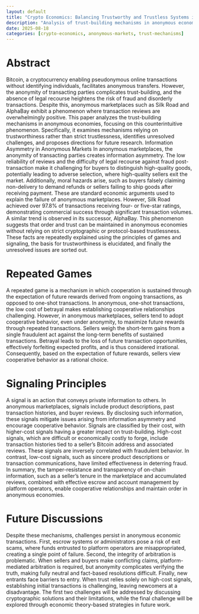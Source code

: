 ```yaml
---
layout: default
title: "Crypto Economics: Balancing Trustworthy and Trustless Systems in Anonymous Markets"
description: "Analysis of trust-building mechanisms in anonymous economies, focusing on the counterintuitive phenomenon of overwhelmingly positive transaction reviews in anonymous marketplaces."
date: 2025-08-18
categories: [crypto-economics, anonymous-markets, trust-mechanisms]
---
```


# Abstract

Bitcoin, a cryptocurrency enabling pseudonymous online transactions without identifying individuals, facilitates anonymous transfers. However, the anonymity of transacting parties complicates trust-building, and the absence of legal recourse heightens the risk of fraud and disorderly transactions. Despite this, anonymous marketplaces such as Silk Road and AlphaBay exhibit a phenomenon where transaction reviews are overwhelmingly positive. This paper analyzes the trust-building mechanisms in anonymous economies, focusing on this counterintuitive phenomenon. Specifically, it examines mechanisms relying on trustworthiness rather than strict trustlessness, identifies unresolved challenges, and proposes directions for future research.
Information Asymmetry in Anonymous Markets
In anonymous marketplaces, the anonymity of transacting parties creates information asymmetry. The low reliability of reviews and the difficulty of legal recourse against fraud post-transaction make it challenging for buyers to distinguish high-quality goods, potentially leading to adverse selection, where high-quality sellers exit the market. Additionally, moral hazards arise, such as buyers falsely claiming non-delivery to demand refunds or sellers failing to ship goods after receiving payment. These are standard economic arguments used to explain the failure of anonymous marketplaces.
However, Silk Road achieved over 97.8% of transactions receiving four- or five-star ratings, demonstrating commercial success through significant transaction volumes. A similar trend is observed in its successor, AlphaBay. This phenomenon suggests that order and trust can be maintained in anonymous economies without relying on strict cryptographic or protocol-based trustlessness. These facts are repeatedly explained using the principles of games and signaling, the basis for trustworthiness is elucidated, and finally the unresolved issues are sorted out.

# Repeated Games

A repeated game is a mechanism in which cooperation is sustained through the expectation of future rewards derived from ongoing transactions, as opposed to one-shot transactions. In anonymous, one-shot transactions, the low cost of betrayal makes establishing cooperative relationships challenging. However, in anonymous marketplaces, sellers tend to adopt cooperative behavior, even under anonymity, to maximize future rewards through repeated transactions.
Sellers weigh the short-term gains from a single fraudulent act against the long-term benefits of sustained transactions. Betrayal leads to the loss of future transaction opportunities, effectively forfeiting expected profits, and is thus considered irrational. Consequently, based on the expectation of future rewards, sellers view cooperative behavior as a rational choice.

# Signaling Principles

A signal is an action that conveys private information to others. In anonymous marketplaces, signals include product descriptions, past transaction histories, and buyer reviews. By disclosing such information, these signals mitigate issues arising from information asymmetry and encourage cooperative behavior. Signals are classified by their cost, with higher-cost signals having a greater impact on trust-building.
High-cost signals, which are difficult or economically costly to forge, include transaction histories tied to a seller’s Bitcoin address and associated reviews. These signals are inversely correlated with fraudulent behavior. In contrast, low-cost signals, such as sincere product descriptions or transaction communications, have limited effectiveness in deterring fraud.
In summary, the tamper-resistance and transparency of on-chain information, such as a seller’s tenure in the marketplace and accumulated reviews, combined with effective escrow and account management by platform operators, enable cooperative relationships and maintain order in anonymous economies.

# Future Discussions

Despite these mechanisms, challenges persist in anonymous economic transactions. First, escrow systems or administrators pose a risk of exit scams, where funds entrusted to platform operators are misappropriated, creating a single point of failure. Second, the integrity of arbitration is problematic. When sellers and buyers make conflicting claims, platform-mediated arbitration is required, but anonymity complicates verifying the truth, making fully neutral and fact-based resolutions difficult. Finally, new entrants face barriers to entry. When trust relies solely on high-cost signals, establishing initial transactions is challenging, leaving newcomers at a disadvantage.
The first two challenges will be addressed by discussing cryptographic solutions and their limitations, while the final challenge will be explored through economic theory-based strategies in future work.
